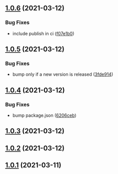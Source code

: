 ## [1.0.6](https://github.com/danmt/rxjs-obscure/compare/v1.0.5...v1.0.6) (2021-03-12)


### Bug Fixes

* include publish in ci ([f07e1b0](https://github.com/danmt/rxjs-obscure/commit/f07e1b083c58393a5d6cce0561751c3e8c8bd9bb))

## [1.0.5](https://github.com/danmt/rxjs-obscure/compare/v1.0.4...v1.0.5) (2021-03-12)


### Bug Fixes

* bump only if a new version is released ([3fde914](https://github.com/danmt/rxjs-obscure/commit/3fde9146fd5c6890109df389b6b65ea1f987e391))

## [1.0.4](https://github.com/danmt/rxjs-obscure/compare/v1.0.3...v1.0.4) (2021-03-12)


### Bug Fixes

* bump package.json ([6206ceb](https://github.com/danmt/rxjs-obscure/commit/6206cebb1c14dbba9dd73febb5d5c02da3a1523d))

## [1.0.3](https://github.com/danmt/rxjs-obscure/compare/v1.0.2...v1.0.3) (2021-03-12)

## [1.0.2](https://github.com/danmt/rxjs-obscure/compare/v1.0.1...v1.0.2) (2021-03-12)

## [1.0.1](https://github.com/danmt/rxjs-obscure/compare/v1.0.0...v1.0.1) (2021-03-11)

